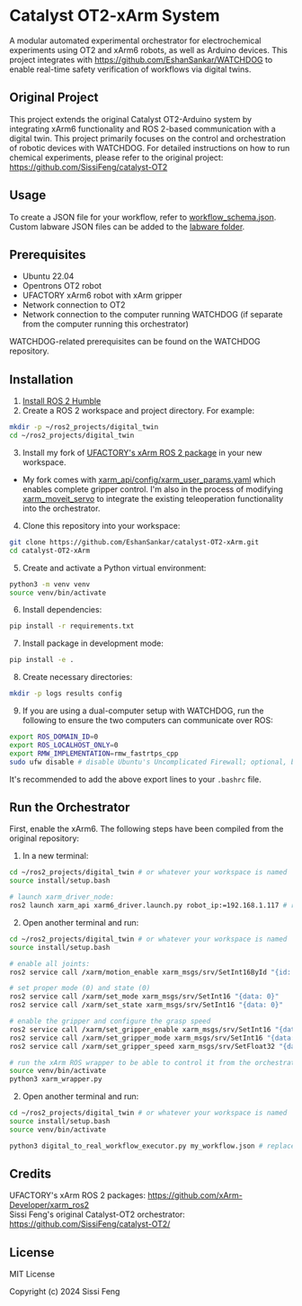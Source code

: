 # Catalyst OT2-xArm System

A modular automated experimental orchestrator for electrochemical experiments using OT2 and xArm6 robots, as well as Arduino devices. This project integrates with https://github.com/EshanSankar/WATCHDOG to enable real-time safety verification of workflows via digital twins.

## Original Project

This project extends the original Catalyst OT2-Arduino system by integrating xArm6 functionality and ROS 2-based communication with a digital twin. This project primarily focuses on the control and orchestration of robotic devices with WATCHDOG. For detailed instructions on how to run chemical experiments, please refer to the original project: https://github.com/SissiFeng/catalyst-OT2

## Usage

To create a JSON file for your workflow, refer to [workflow_schema.json](workflow_schema.json). Custom labware JSON files can be added to the [labware folder](labware/).

## Prerequisites

- Ubuntu 22.04
- Opentrons OT2 robot
- UFACTORY xArm6 robot with xArm gripper
- Network connection to OT2
- Network connection to the computer running WATCHDOG (if separate from the computer running this orchestrator)

WATCHDOG-related prerequisites can be found on the WATCHDOG repository.

## Installation

1. [Install ROS 2 Humble](https://docs.ros.org/en/humble/Installation.html)
2. Create a ROS 2 workspace and project directory. For example:
```bash
mkdir -p ~/ros2_projects/digital_twin
cd ~/ros2_projects/digital_twin
```
3. Install my fork of [UFACTORY's xArm ROS 2 package](https://github.com/EshanSankar/xarm_ros2) in your new workspace.
- My fork comes with [xarm_api/config/xarm_user_params.yaml](https://github.com/EshanSankar/xarm_ros2/blob/humble/xarm_api/config/xarm_user_params.yaml) which enables complete gripper control. I'm also in the process of modifying [xarm_moveit_servo](https://github.com/EshanSankar/xarm_ros2/tree/humble/xarm_moveit_servo) to integrate the existing teleoperation functionality into the orchestrator.
4. Clone this repository into your workspace:
```bash
git clone https://github.com/EshanSankar/catalyst-OT2-xArm.git
cd catalyst-OT2-xArm
```
5. Create and activate a Python virtual environment:
```bash
python3 -m venv venv
source venv/bin/activate
```
6. Install dependencies:
```bash
pip install -r requirements.txt
```
7. Install package in development mode:
```bash
pip install -e .
```
8. Create necessary directories:
```bash
mkdir -p logs results config
```
9. If you are using a dual-computer setup with WATCHDOG, run the following to ensure the two computers can communicate over ROS:
```bash
export ROS_DOMAIN_ID=0
export ROS_LOCALHOST_ONLY=0
export RMW_IMPLEMENTATION=rmw_fastrtps_cpp
sudo ufw disable # disable Ubuntu's Uncomplicated Firewall; optional, but might be necessary
```
It's recommended to add the above export lines to your ```.bashrc``` file.

## Run the Orchestrator

First, enable the xArm6. The following steps have been compiled from the original repository:
1. In a new terminal:
```bash
cd ~/ros2_projects/digital_twin # or whatever your workspace is named
source install/setup.bash

# launch xarm_driver_node:
ros2 launch xarm_api xarm6_driver.launch.py robot_ip:=192.168.1.117 # replace 117 with the last 3 digits of your robot's IP
```
2. Open another terminal and run:
```bash
cd ~/ros2_projects/digital_twin # or whatever your workspace is named
source install/setup.bash

# enable all joints:
ros2 service call /xarm/motion_enable xarm_msgs/srv/SetInt16ById "{id: 8, data: 1}"

# set proper mode (0) and state (0)
ros2 service call /xarm/set_mode xarm_msgs/srv/SetInt16 "{data: 0}"
ros2 service call /xarm/set_state xarm_msgs/srv/SetInt16 "{data: 0}"

# enable the gripper and configure the grasp speed
ros2 service call /xarm/set_gripper_enable xarm_msgs/srv/SetInt16 "{data: 1}"
ros2 service call /xarm/set_gripper_mode xarm_msgs/srv/SetInt16 "{data: 0}"
ros2 service call /xarm/set_gripper_speed xarm_msgs/srv/SetFloat32 "{data: 1500}"

# run the xArm ROS wrapper to be able to control it from the orchestrator
source venv/bin/activate
python3 xarm_wrapper.py
```
2. Open another terminal and run:
```bash
cd ~/ros2_projects/digital_twin # or whatever your workspace is named
source install/setup.bash
source venv/bin/activate

python3 digital_to_real_workflow_executor.py my_workflow.json # replace with your workflow JSON file
```

## Credits
UFACTORY's xArm ROS 2 packages: https://github.com/xArm-Developer/xarm_ros2 \
Sissi Feng's original Catalyst-OT2 orchestrator: https://github.com/SissiFeng/catalyst-OT2/

## License

MIT License

Copyright (c) 2024 Sissi Feng
